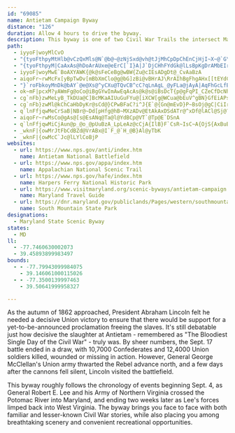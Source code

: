 ```yaml
---
id: "69085"
name: Antietam Campaign Byway
distance: "126"
duration: Allow 4 hours to drive the byway.
description: This byway is one of two Civil War Trails the intersect Maryland's Heart of the Civil War Heritage Area. Explore the remnants of Civil War battlefields in Western Maryland.
path:
  - iyyoF|woyMlCvO
  - "{tyoFthpyMtHlb@vCzQxMls@N`@b@~@zNjSxd@vh@tJjMhCpDpChEnCjHjI~X~@`G\\~CNlHq@hPLfHd@lGnAzFrAj@pDrBXj@Zt@CjEB`AJj@r@SjAgApB}CvFiMdCoKzDoXhAaMnBgWR{PnC}RhA_Th@uFVcGGyH_@eFeAwVE_ASg@rBoZTaBxD}OTWz@Mp@kB`DuG`LiQpIuI~F_F|T{OFSaBsJb@gB@E"
  - "{tyoFthpyM|CaAxAs@hDoArAUxe@eErC[`I}A|J`DjCHhFYdGk@lLsBpKgDrAMbEIrAM|ADrCl@bCX^E~DgB\\]xBgDXYXGfMx@~NrBbAQfD_Bz@iARw@jAqAvDYx@?xAn@^XlBbCr@PpHJnARrBp@^@|Ae@|@M"
  - iyyoF|woyMwE`BoAXYAWK{@k@sFeCeBg@wBW{Zu@cIEsADgDt@_CvAaBzA
  - aiqoFr~rwMcFx[yBpTwDv[mBbXmClo@g@bG]zBi@vBHrAJ\RrAIhBgFhgAHx[[tEYdCO\yAbPgC~S}@dKkC~UCvA^zCXv@bBhCXr@^bDPnCBrAEv@_@`Bc@lAk@x@wFjCm@j@e@x@YfC?`A|@pICh@o@xCmAjCkA`Bq@l@w@h@}@LcB@iE[sBFiA\iAn@cBjBmExIiBnECd@aJx\aK|]mDnLgJp]q\llAgDxM}AhJu@zFe@lJo@dg@I~@yAzCmT~^o`@d~@wJzPc@dAcEbPy@zGe@xBmAjEuAlDi@dB_@tBmBdGiIpOkI~M}AhBmEpE}CbEkGrLod@d~@a]lj@yCpCo@tB]zDSjA[x@}@dBkCtCc@v@E`APpBAx@IrAUpAYx@cBfByB~@_ATm@?iBUaJlAsArAe@XY^EjAJtAOjGKn@cA~Cg@rAg@x@q@fBCz@JrA?hBmAxHk@lEe@fA{CxCc@~@{@fEi@xI?lDo@~CIzB_AlB}@bAuA|BwDjHy@nA_BnAYr@WfF[tAUjBsArC}GtIw@rAcDdEiVvWcTvTiC~CsDjCyW|KjBnJvFlVjLnj@xBtIzGnRnAzGx@jGfGrg@lEx[rA~EvDlGrGhIrAjCxArEbC|MNrAnHrg@fAtDxBrEfD~DnBxAzDpB|^|OvCz@pKhAlBf@xD~AdCtA`CdBn^h[hJtJxMvObCjDx@fBr@rCZzCDlKJjBJtA`@dCp@xBz@rB`GrIrAfDt@tCjJds@~AzI`BhHxAjFdDtJnAlFvC`O
  - "}`roFbkoyMnDk@bAY`@e@Xs@^yCXu@TQvCB^cC?qLnAgL_@yFLa@jAyA|AqFhGcLfB_JNaBCeAOm@a@y@CoJh@eEd@gAp@_A`B_BvAg@^k@nBgFnAeEvBoJxEeD~LvC|Gl@~LrChJ`BjE^`GJnGEvAD`Cd@tC~@rFrAvBlAnDxC|GfGvBfApBj@jCVx@`@fD`A|HjE~Ad@bBRpCFc@uGBsAT_BtBoDlAuAzHgZCk@_@s@yAyAEYB}@tCcLNmA?g@o@eCIgA?wB|CgObEdCfFlDrC~B"
  - ok~mF|pcxM?yAWmFg@oCo@iBgGYwImAwEqAcAs@k@s@iBsDcT{p@gFqPI_CZeCfDcNh@aDXqDXiI~@sKBaDImBmAsI}AiO}AcSWsGI{FBiRE_CDaD~@kKn@}D
  - cg`nFb}zwMeLyB_TkDUa@C]BcMKaAIUuGuFYu@[iXCW[g@WCua@bEuV^gBN}GfEiAPsCJoMJmT_HqBa@mSf@s@WoCyBgBmBy@aFIs@BgBtBaW
  - cg`nFb}zwMl@kChCaHbDyKr@sCd@}CPwBFaC?i^J{E`@{Gn@mEvD}P~BsOj@gC|CiIrUyq@dJwUdAgBpZ}a@vAcChAkD`@_CXeDn@qKRkEd@qQbCsk@x@sGoQuEkO?yNhLyAd@_PdDaZn@_@EgJoDeCk@iZgDw_@aGuBq@eEuEeBkAaKyDaEg@iACo@g@kH}Ho@_Ao@iBgBiHkC{Lc@_Au@{@cUmD_FeDoDwCwGuEmCyDmBiBmHsI}HkGyOoLyBmA{K_B{@_@qE{G}C{Dy@qAyAiDaAeEQeFy@iCy@oA}BsBiDyBi@i@yCeFyBmCsCsCuKoJcDqBgEkAkAi@oLmHuBgAqDuAuJsC_BUcR?HmLqI{CcH_BiAq@kF}EwAyAwLaOyBmDsCyGmA{BiFeGoMgQoAcAuJwGqKoGyB_BiCkC{Xm^iBmBsGyFoKwIaBbBm@dA[jA[lBOxBEnr@UxDc@fCoFvRMx@cDh^sBvWEtAJdCr@lIb@xG?zAIrAcApHYnA{DxIiAfE]zBy@jLDbAxFvc@VfAx@fKJlI?~WEd@`L{E`JgFpE}B\GlKhPrA~Ad@XjKxDbC^bGpAjFfCt@f@bAlArGhMx@dAbAbAhCbBrAnA|D|DxCvDtJ~T|@vAjBrBhOtIlU~IrD`B
  - q`lnFfjqwMeCrSaB|NBr@~Dd[pHfg@hB~MXzADv@EtAkAxDSdATr@^xDf@lACl@Sj@?`@n@hC
  - aiqoFr~rwMsCo@gAs@[s@EsANq@Ta@l@YdBCp@VT`@Tp@E`DSnA
  - q`lnFfjqwMiCjAun@p_@o_@pUuBzA_LpLeAz@cCjA{IlB}F`CsR~IsC~A{OjS{AxBuBnFeD|JgAhGs@tC}F`K}DrKiDhLkKbT_A|BcAzE_AdCuA~BaBtBsAjAsAl@sCXcGJyUI{t@D{BMi@Mm\gMcYuN}NcKgLeJqE{CcDgBoPqH{}@ao@m~@g]kZeIyAi@y^sSy]iRyM{CRyAbDuPrCsM?g@_@eDcCuN?o@He@~BmERsA?y@t@wDlCwHd@i@b@mANSvAM`@KfGaGlCmBxFgDiC_IiAsEy@wNMi@wCuEwCmDcCaCaKyG_@m@kDkJyU{A_`@yG{OuC{I_Ey@k@{LiLoC{AuJwEa}@_w@o@LoAx@}DzE}BlDy@v@y@ZoAa@uNgH_NtHmKpH{BzB_ShUiCnB}YzOYBsCnAsGfDmRxK]d@yJrFmL~D}KrCaGbBaErAW?aOlEuIjDy@QyCiO}@eCa@s@kAaAyAk@cBSeBAkCCl@rD^~@VdAhAtGd@pApGz`@hD`Sn@zEN~BNzM[rAcB|M_A~EcAfDiA~C}@jBaEnG{CjDK`@qRfT_PvPcFdDsDnAgEh@iCB_BMgCa@oPuD
  - _wknF|{owMrJtFbCdBZd@VrABx@I`F_@`H_@B}Al@yTbK
  - _wknF|{owMcC`Jc@lLYlCoBjP
websites:
  - url: https://www.nps.gov/anti/index.htm
    name: Antietam National Battlefield
  - url: https://www.nps.gov/appa/index.htm
    name: Appalachian National Scenic Trail
  - url: https://www.nps.gov/hafe/index.htm
    name: Harpers Ferry National Historic Park
  - url: https://www.visitmaryland.org/scenic-byways/antietam-campaign
    name: Maryland Travel Guide
  - url: https://dnr.maryland.gov/publiclands/Pages/western/southmountain.aspx
    name: South Mountain State Park
designations:
  - Maryland State Scenic Byway
states:
  - MD
ll:
  - -77.7460630002073
  - 39.45893899983497
bounds:
  - - -77.79943099984075
    - 39.146061000115026
  - - -77.3500139997463
    - 39.50641999958327

---
```


As the autumn of 1862 approached, President Abraham Lincoln felt he needed a decisive Union victory to ensure that there would be support for a yet-to-be-announced proclamation freeing the slaves. It's still debatable just how decisive the slaughter at Antietam - remembered as "The Bloodiest Single Day of the Civil War" - truly was. By sheer numbers, the Sept. 17 battle ended in a draw, with 10,7000 Confederates and 12,4000 Union soldiers killed, wounded or missing in action. However, General George McClellan's Union army thwarted the Rebel advance north, and a few days after the cannons fell silent, Lincoln visited the battlefield.

This byway roughly follows the chronology of events beginning Sept. 4, as General Robert E. Lee and his Army of Northern Virginia crossed the Potomac River into Maryland, and ending two weeks later as Lee's forces limped back into West Virginia.  The byway brings you face to face with both familiar and lesser-known Civil War stories, while also placing you among breathtaking scenery and convenient recreational opportunities.
